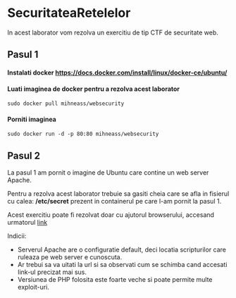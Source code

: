 # SecuritateaRetelelor

In acest laborator vom rezolva un exercitiu de tip CTF de securitate web.

## Pasul 1
#### Instalati docker https://docs.docker.com/install/linux/docker-ce/ubuntu/
#### Luati imaginea de docker pentru a rezolva acest laborator
```
sudo docker pull mihneass/websecurity
```
#### Porniti imaginea
```
sudo docker run -d -p 80:80 mihneass/websecurity
```

## Pasul 2
La pasul 1 am pornit o imagine de Ubuntu care contine un web server Apache.

Pentru a rezolva acest laborator trebuie sa gasiti cheia care se afla in fisierul cu calea: **/etc/secret** prezent in containerul pe care l-am pornit la pasul 1.

Acest exercitiu poate fi rezolvat doar cu ajutorul browserului, accesand urmatorul [link](http://localhost)

Indicii:
* Serverul Apache are o configuratie default, deci locatia scripturilor care ruleaza pe web server e cunoscuta. 
* Ar trebui sa va uitati la url si sa observati cum se schimba cand accesati link-ul precizat mai sus. 
* Versiunea de PHP folosita este foarte veche si poate permite multe exploit-uri.
